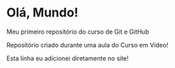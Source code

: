 # Olá, Mundo!
 Meu primeiro repositório do curso de Git e GitHub

 Repositório criado durante uma aula do Curso em Vídeo!
 
 Esta linha eu adicionei diretamente no site!
